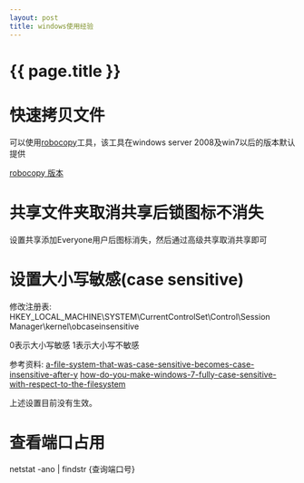 ```yaml
---
layout: post
title: windows使用经验
---
```

{{ page.title }}
================

# 快速拷贝文件

可以使用[robocopy](https://docs.microsoft.com/en-us/windows-server/administration/windows-commands/robocopy)工具，该工具在windows server 2008及win7以后的版本默认提供

[robocopy 版本](https://en.wikipedia.org/wiki/Robocopy)

# 共享文件夹取消共享后锁图标不消失

设置共享添加Everyone用户后图标消失，然后通过高级共享取消共享即可

# 设置大小写敏感(case sensitive)

修改注册表: HKEY_LOCAL_MACHINE\SYSTEM\CurrentControlSet\Control\Session Manager\kernel\obcaseinsensitive

0表示大小写敏感
1表示大小写不敏感

参考资料:
[a-file-system-that-was-case-sensitive-becomes-case-insensitive-after-y](https://support.microsoft.com/en-us/help/929110/a-file-system-that-was-case-sensitive-becomes-case-insensitive-after-y)
[how-do-you-make-windows-7-fully-case-sensitive-with-respect-to-the-filesystem](https://superuser.com/questions/266110/how-do-you-make-windows-7-fully-case-sensitive-with-respect-to-the-filesystem)

上述设置目前没有生效。

# 查看端口占用

netstat -ano | findstr {查询端口号}
